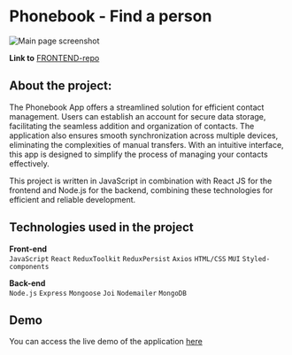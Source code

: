 # Phonebook - Find a person

![Main page screenshot](https://github.com/AnnMatsarska/phonebook-find-a-person/blob/main/src/images/mainPage.png?raw=true)

**Link to** [FRONTEND-repo](https://github.com/AnnMatsarska/phonebook-find-a-person)

## About the project:

The Phonebook App offers a streamlined solution for efficient contact
management. Users can establish an account for secure data storage, facilitating
the seamless addition and organization of contacts. The application also ensures
smooth synchronization across multiple devices, eliminating the complexities of
manual transfers. With an intuitive interface, this app is designed to simplify
the process of managing your contacts effectively.

This project is written in JavaScript in combination with React JS for the
frontend and Node.js for the backend, combining these technologies for efficient
and reliable development.

## Technologies used in the project

**Front-end**<br /> `JavaScript` `React` `ReduxToolkit` `ReduxPersist` `Axios`
`HTML/CSS` `MUI` `Styled-components`

**Back-end**<br /> `Node.js` `Express` `Mongoose` `Joi` `Nodemailer` `MongoDB`

## Demo

You can access the live demo of the application
[here](https://annmatsarska.github.io/phonebook-find-a-person/)
